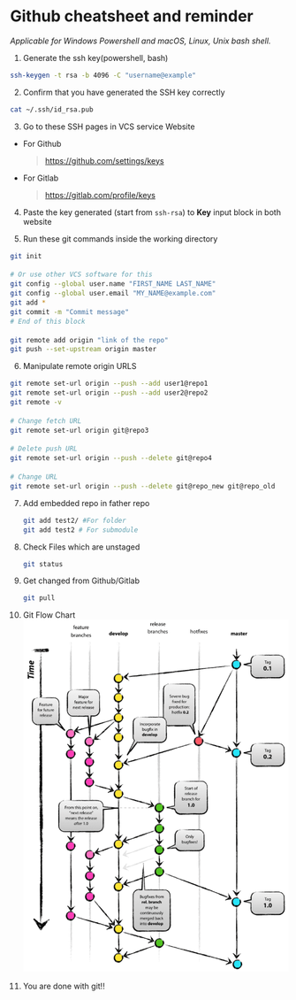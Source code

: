 # Github cheatsheet and reminder

_Applicable for Windows Powershell and macOS, Linux, Unix bash shell._

1. Generate the ssh key(powershell, bash)
```bash
ssh-keygen -t rsa -b 4096 -C "username@example"
```

2. Confirm that you have generated the SSH key correctly
```bash
cat ~/.ssh/id_rsa.pub
```

3. Go to these SSH pages in VCS service Website
* For Github
    > https://github.com/settings/keys
* For Gitlab
    > https://gitlab.com/profile/keys

4. Paste the key generated (start from `ssh-rsa`) to __Key__ input block in both website

5. Run these git commands inside the working directory
```bash
git init

# Or use other VCS software for this
git config --global user.name "FIRST_NAME LAST_NAME"
git config --global user.email "MY_NAME@example.com"
git add *
git commit -m "Commit message"
# End of this block

git remote add origin "link of the repo"
git push --set-upstream origin master
```

6. Manipulate remote origin URLS
```sh
git remote set-url origin --push --add user1@repo1
git remote set-url origin --push --add user2@repo2
git remote -v

# Change fetch URL
git remote set-url origin git@repo3

# Delete push URL
git remote set-url origin --push --delete git@repo4

# Change URL
git remote set-url origin --push --delete git@repo_new git@repo_old
```
7. Add embedded repo in father repo
   ```sh
   git add test2/ #For folder
   git add test2 # For submodule
   ```
8. Check Files which are unstaged
   ```sh
   git status
   ```
9. Get changed from Github/Gitlab
    ```sh
    git pull
    ```

10. Git Flow Chart
![git-model](git-model.png)
11. You are done with git!!